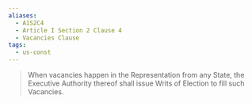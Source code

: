 ```yaml
---
aliases:
  - A1S2C4
  - Article I Section 2 Clause 4
  - Vacancies Clause
tags:
  - us-const
---
```

> When vacancies happen in the Representation from any State, the Executive Authority thereof shall issue Writs of Election to fill such Vacancies.

